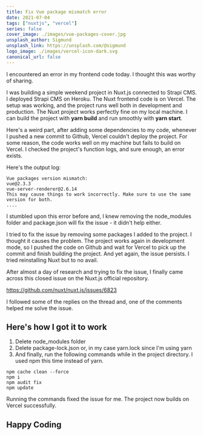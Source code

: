 ```yaml
---
title: Fix Vue package mismatch error
date: 2021-07-04
tags: ["nuxtjs", "vercel"]
series: false
cover_image: ./images/vue-packages-cover.jpg
unsplash_author: Sigmund
unsplash_link: https://unsplash.com/@sigmund
logo_image: ./images/vercel-icon-dark.svg
canonical_url: false
---
```


I encountered an error in my frontend code today. I thought this was worthy of sharing.

I was building a simple weekend project in Nuxt.js connected to Strapi CMS. I deployed Strapi CMS on Heroku. The Nuxt frontend code is on Vercel. The setup was working, and the project runs well both in development and production. The Nuxt project works perfectly fine on my local machine. I can build the project with <strong>yarn build</strong> and run smoothly with <strong>yarn start</strong>.

Here's a weird part, after adding some dependencies to my code, whenever I pushed a new commit to Github, Vercel couldn't deploy the project. For some reason, the code works well on my machine but fails to build on Vercel. I checked the project's function logs, and sure enough, an error exists.

Here's the output log:

```shell
Vue packages version mismatch:
vue@2.3.3
vue-server-renderer@2.6.14
This may cause things to work incorrectly. Make sure to use the same version for both.
....
```

I stumbled upon this error before and, I knew removing the node_modules folder and package.json will fix the issue - it didn't help either.

I tried to fix the issue by removing some packages I added to the project. I thought it causes the problem. The project works again in development mode, so I pushed the code on Github and wait for Vercel to pick up the commit and finish building the project. And yet again, the issue persists. I tried reinstalling Nuxt but to no avail.

After almost a day of research and trying to fix the issue, I finally came across this closed issue on the Nuxt.js official repository.

<https://github.com/nuxt/nuxt.js/issues/6823>

I followed some of the replies on the thread and, one of the comments helped me solve the issue.

## Here's how I got it to work

1. Delete node_modules folder
2. Delete package-lock.json or, in my case yarn.lock since I'm using yarn
3. And finally, run the following commands while in the project directory. I used npm this time instead of yarn.

```shell
npm cache clean --force
npm i
npm audit fix
npm update

```

Running the commands fixed the issue for me. The project now builds on Vercel successfully.

## Happy Coding
